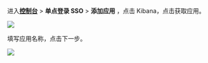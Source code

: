 <IntegrationDetailCard :title="`在 ${$localeConfig.brandName} 中创建应用`">

进入[**控制台**](https://console.genauth.ai) > **单点登录 SSO** > **添加应用** ，点击 Kibana，点击获取应用。

![](~@imagesZhCn/integration/kibana/1-1.png)

填写应用名称，点击下一步。

![](~@imagesZhCn/integration/kibana/1-2.png)

</IntegrationDetailCard>
